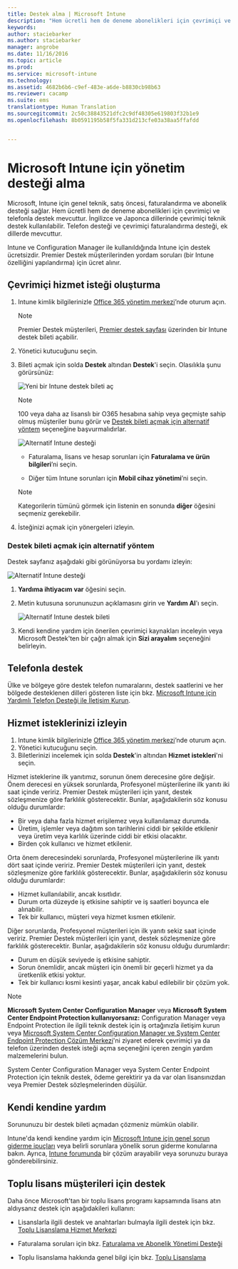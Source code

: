 ```yaml
---
title: Destek alma | Microsoft Intune
description: "Hem ücretli hem de deneme abonelikleri için çevrimiçi ve telefonla destek mevcuttur."
keywords: 
author: staciebarker
ms.author: staciebarker
manager: angrobe
ms.date: 11/16/2016
ms.topic: article
ms.prod: 
ms.service: microsoft-intune
ms.technology: 
ms.assetid: 4682b6b6-c9ef-483e-a6de-b8830cb98b63
ms.reviewer: cacamp
ms.suite: ems
translationtype: Human Translation
ms.sourcegitcommit: 2c50c38843521dfc2c9df48305e619803f32b1e9
ms.openlocfilehash: 8b0591195b58f5fa331d213cfe03a38aa5ffafdd


---
```


# <a name="how-to-get-admin-support-for-microsoft-intune"></a>Microsoft Intune için yönetim desteği alma

Microsoft, Intune için genel teknik, satış öncesi, faturalandırma ve abonelik desteği sağlar. Hem ücretli hem de deneme abonelikleri için çevrimiçi ve telefonla destek mevcuttur. İngilizce ve Japonca dillerinde çevrimiçi teknik destek kullanılabilir. Telefon desteği ve çevrimiçi faturalandırma desteği, ek dillerde mevcuttur.

Intune ve Configuration Manager ile kullanıldığında Intune için destek ücretsizdir. Premier Destek müşterilerinden yordam soruları (bir Intune özelliğini yapılandırma) için ücret alınır.

## <a name="create-an-online-service-request"></a>Çevrimiçi hizmet isteği oluşturma

1.  Intune kimlik bilgilerinizle [Office 365 yönetim merkezi](https://portal.office.com)’nde oturum açın. 
    >[!NOTE]
    >
    >Premier Destek müşterileri, [Premier destek sayfası](https://support.microsoft.com/en-us/premier/contacts) üzerinden bir Intune destek bileti açabilir.

2.  Yönetici kutucuğunu seçin.
3.  Bileti açmak için solda **Destek** altından **Destek**'i seçin. Olasılıkla şunu görürsünüz:

    ![Yeni bir Intune destek bileti aç](../media/support-open-ticket.png)

    >[!NOTE]
    >
    >  100 veya daha az lisanslı bir O365 hesabına sahip veya geçmişte sahip olmuş müşteriler bunu görür ve [Destek bileti açmak için alternatif yöntem](#alternate-method-to-open-a-support-ticket) seçeneğine başvurmalıdırlar.
    >  
    > ![Alternatif Intune desteği](../media/alternate-support-ui.png)

    -   Faturalama, lisans ve hesap sorunları için **Faturalama ve ürün bilgileri**’ni seçin.

    -   Diğer tüm Intune sorunları için **Mobil cihaz yönetimi**’ni seçin.

    > [!NOTE]
    > Kategorilerin tümünü görmek için listenin en sonunda **diğer** öğesini seçmeniz gerekebilir.

3.  İsteğinizi açmak için yönergeleri izleyin. 

### <a name="alternate-method-to-open-a-support-ticket"></a>Destek bileti açmak için alternatif yöntem

Destek sayfanız aşağıdaki gibi görünüyorsa bu yordamı izleyin:

![Alternatif Intune desteği](../media/alternate-support-ui.png)


1. **Yardıma ihtiyacım var** öğesini seçin.
2. Metin kutusuna sorununuzun açıklamasını girin ve **Yardım Al**'ı seçin.

    ![Alternatif Intune destek bileti](../media/support-need-help.png)

3. Kendi kendine yardım için önerilen çevrimiçi kaynakları inceleyin veya Microsoft Destek'ten bir çağrı almak için **Sizi arayalım** seçeneğini belirleyin.

## <a name="support-by-phone"></a>Telefonla destek
Ülke ve bölgeye göre destek telefon numaralarını, destek saatlerini ve her bölgede desteklenen dilleri gösteren liste için bkz. [Microsoft Intune için Yardımlı Telefon Desteği ile İletişim Kurun](contact-assisted-phone-support-for-microsoft-intune.md).

## <a name="track-your-service-requests"></a>Hizmet isteklerinizi izleyin
1.  Intune kimlik bilgilerinizle [Office 365 yönetim merkezi](https://portal.office.com)’nde oturum açın. 
2.  Yönetici kutucuğunu seçin.
3.  Biletlerinizi incelemek için solda **Destek**'in altından **Hizmet istekleri**'ni seçin. 

Hizmet isteklerine ilk yanıtımız, sorunun önem derecesine göre değişir. Önem derecesi en yüksek sorunlarda, Profesyonel müşterilerine ilk yanıtı iki saat içinde veririz. Premier Destek müşterileri için yanıt, destek sözleşmenize göre farklılık gösterecektir. Bunlar, aşağıdakilerin söz konusu olduğu durumlardır:

- Bir veya daha fazla hizmet erişilemez veya kullanılamaz durumda. 
- Üretim, işlemler veya dağıtım son tarihlerini ciddi bir şekilde etkilenir veya üretim veya karlılık üzerinde ciddi bir etkisi olacaktır. 
- Birden çok kullanıcı ve hizmet etkilenir.

Orta önem derecesindeki sorunlarda, Profesyonel müşterilerine ilk yanıtı dört saat içinde veririz. Premier Destek müşterileri için yanıt, destek sözleşmenize göre farklılık gösterecektir.  Bunlar, aşağıdakilerin söz konusu olduğu durumlardır:

- Hizmet kullanılabilir, ancak kısıtlıdır. 
- Durum orta düzeyde iş etkisine sahiptir ve iş saatleri boyunca ele alınabilir. 
- Tek bir kullanıcı, müşteri veya hizmet kısmen etkilenir.

Diğer sorunlarda, Profesyonel müşterileri için ilk yanıtı sekiz saat içinde veririz. Premier Destek müşterileri için yanıt, destek sözleşmenize göre farklılık gösterecektir.  Bunlar, aşağıdakilerin söz konusu olduğu durumlardır:

- Durum en düşük seviyede iş etkisine sahiptir. 
- Sorun önemlidir, ancak müşteri için önemli bir geçerli hizmet ya da üretkenlik etkisi yoktur. 
- Tek bir kullanıcı kısmi kesinti yaşar, ancak kabul edilebilir bir çözüm yok.

> [!NOTE]
> **Microsoft System Center Configuration Manager** veya **Microsoft System Center Endpoint Protection kullanıyorsanız:** Configuration Manager veya Endpoint Protection ile ilgili teknik destek için iş ortağınızla iletişim kurun veya [Microsoft System Center Configuration Manager ve System Center Endpoint Protection Çözüm Merkezi](http://www.microsoft.com/en-us/server-cloud/products/system-center-2012-r2/resources.aspx)'ni ziyaret ederek çevrimiçi ya da telefon üzerinden destek isteği açma seçeneğini içeren zengin yardım malzemelerini bulun.
>
> System Center Configuration Manager veya System Center Endpoint Protection için teknik destek, ödeme gerektirir ya da var olan lisansınızdan veya Premier Destek sözleşmelerinden düşülür.

## <a name="self-help"></a>Kendi kendine yardım

Sorununuzu bir destek bileti açmadan çözmeniz mümkün olabilir.

Intune'da kendi kendine yardım için [Microsoft Intune için genel sorun giderme ipuçları](general-troubleshooting-tips-for-microsoft-intune.md) veya belirli sorunlara yönelik sorun giderme konularına bakın. Ayrıca, [Intune forumunda](https://social.technet.microsoft.com/Forums/en-US/home?forum=microsoftintuneprod) bir çözüm arayabilir veya sorunuzu buraya gönderebilirsiniz. 

## <a name="support-for-volume-licensing-customers"></a>Toplu lisans müşterileri için destek
Daha önce Microsoft'tan bir toplu lisans programı kapsamında lisans atın aldıysanız destek için aşağıdakileri kullanın:

-   Lisanslarla ilgili destek ve anahtarları bulmayla ilgili destek için bkz. [Toplu Lisanslama Hizmet Merkezi](http://go.microsoft.com/fwlink/p/?LinkID=282016)

-   Faturalama soruları için bkz. [Faturalama ve Abonelik Yönetimi Desteği](http://support.microsoft.com/oas/default.aspx?prid=15371)

-   Toplu lisanslama hakkında genel bilgi için bkz. [Toplu Lisanslama](http://go.microsoft.com/fwlink/p/?LinkID=282015)



<!--HONumber=Nov16_HO3-->


